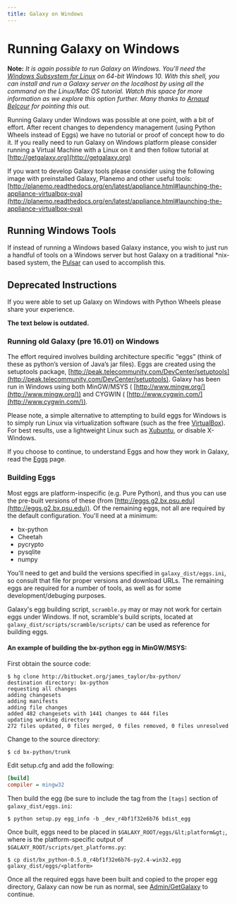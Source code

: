 ```yaml
---
title: Galaxy on Windows
---
```


# Running Galaxy on Windows

<div class="well well-sm">

**Note:** *It is again possible to run Galaxy on Windows.  You'll need the [Windows Subsystem for Linux](https://msdn.microsoft.com/commandline/wsl/about) on 64-bit Windows 10.  With this shell, you can install and run a Galaxy server on the localhost by using all the command on the Linux/Mac OS tutorial. Watch this space for more information as we explore this option further.  Many thanks to [Arnaud Belcour](https://github.com/ArnaudBelcour) for pointing this out.*

</div>


Running Galaxy under Windows was possible at one point, with a bit of effort. After recent changes to dependency management (using Python Wheels instead of Eggs) we have no tutorial or proof of concept how to do it. If you really need to run Galaxy on Windows platform please consider running a Virtual Machine with a Linux on it and then follow tutorial at [http://getgalaxy.org](http://getgalaxy.org)

If you want to develop Galaxy tools please consider using the following image with preinstalled Galaxy, Planemo and other useful tools: [http://planemo.readthedocs.org/en/latest/appliance.html#launching-the-appliance-virtualbox-ova](http://planemo.readthedocs.org/en/latest/appliance.html#launching-the-appliance-virtualbox-ova)

## Running Windows Tools

If instead of running a Windows based Galaxy instance, you wish to just run a handful of tools on a Windows server but host Galaxy on a traditional \*nix-based system, the [Pulsar](/src/admin/config/pulsar/index.md) can used to accomplish this.

## Deprecated Instructions

If you were able to set up Galaxy on Windows with Python Wheels please share your experience.

**The text below is outdated.**

### Running old Galaxy (pre 16.01) on Windows

The effort required involves building architecture specific “eggs” (think of these as python’s version of Java’s jar files). Eggs are created using the setuptools package, [http://peak.telecommunity.com/DevCenter/setuptools](http://peak.telecommunity.com/DevCenter/setuptools). Galaxy has been run in Windows using both MinGW/MSYS ( [http://www.mingw.org/](http://www.mingw.org/)) and CYGWIN ( [http://www.cygwin.com/](http://www.cygwin.com/)).

Please note, a simple alternative to attempting to build eggs for Windows is to simply run Linux via virtualization software (such as the free [VirtualBox](http://www.virtualbox.org/)). For best results, use a lightweight Linux such as [Xubuntu](http://www.xubuntu.org/), or disable X-Windows.

If you choose to continue, to understand Eggs and how they work in Galaxy, read the [Eggs](Admin%2FConfig%2FEggs) page.

### Building Eggs

Most eggs are platform-inspecific (e.g. Pure Python), and thus you can use the pre-built versions of these (from [http://eggs.g2.bx.psu.edu](http://eggs.g2.bx.psu.edu)). Of the remaining eggs, not all are required by the default configuration. You'll need at a minimum:

- bx-python 
- Cheetah 
- pycrypto 
- pysqlite 
- numpy 

You'll need to get and build the versions specified in `galaxy_dist/eggs.ini`, so consult that file for proper versions and download URLs. The remaining eggs are required for a number of tools, as well as for some development/debuging purposes.

Galaxy's egg building script, `scramble.py` may or may not work for certain eggs under Windows. If not, scramble's build scripts, located at `galaxy_dist/scripts/scramble/scripts/` can be used as reference for building eggs.

#### An example of building the bx-python egg in MinGW/MSYS:

First obtain the source code:

```console
$ hg clone http://bitbucket.org/james_taylor/bx-python/
destination directory: bx-python
requesting all changes
adding changesets
adding manifests
adding file changes
added 482 changesets with 1441 changes to 444 files
updating working directory
272 files updated, 0 files merged, 0 files removed, 0 files unresolved
```

Change to the source directory:

```console
$ cd bx-python/trunk
```

Edit setup.cfg and add the following:

```ini
[build]
compiler = mingw32
```

Then build the egg (be sure to include the tag from the `[tags]` section of `galaxy_dist/eggs.ini`:

```console
$ python setup.py egg_info -b _dev_r4bf1f32e6b76 bdist_egg
```

Once built, eggs need to be placed in `$GALAXY_ROOT/eggs/&lt;platform&gt;`, where <platform> is the platform-specific output of `$GALAXY_ROOT/scripts/get_platforms.py`:

```console
$ cp dist/bx_python-0.5.0_r4bf1f32e6b76-py2.4-win32.egg galaxy_dist/eggs/<platform>
```

Once all the required eggs have been built and copied to the proper egg directory, Galaxy can now be run as normal, see [Admin/GetGalaxy](Admin%2FGetGalaxy) to continue.
